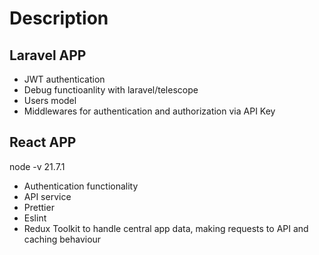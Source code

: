 # Description

## Laravel APP
- JWT authentication
- Debug functioanlity with laravel/telescope
- Users model
- Middlewares for authentication and authorization via API Key

## React APP
node -v 21.7.1

- Authentication functionality
- API service
- Prettier
- Eslint
- Redux Toolkit to handle central app data, making requests to API and caching behaviour